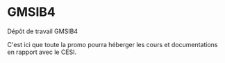 # GMSIB4
Dépôt de travail GMSIB4

C'est ici que toute la promo pourra héberger les cours et documentations en rapport avec le CESI.
